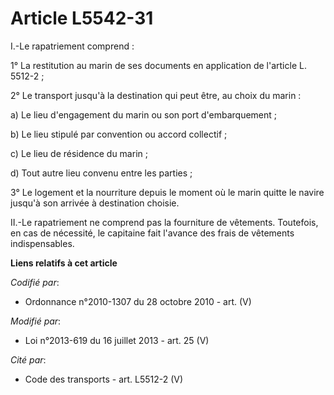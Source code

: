 # Article L5542-31

I.-Le rapatriement comprend : 

1° La restitution au marin de ses documents en application de l'article L. 5512-2 ; 

2° Le transport jusqu'à la destination qui peut être, au choix du marin : 

a) Le lieu d'engagement du marin ou son port d'embarquement ; 

b) Le lieu stipulé par convention ou accord collectif ; 

c) Le lieu de résidence du marin ; 

d) Tout autre lieu convenu entre les parties ; 

3° Le logement et la nourriture depuis le moment où le marin quitte le navire jusqu'à son arrivée à destination choisie. 

II.-Le rapatriement ne comprend pas la fourniture de vêtements. Toutefois, en cas de nécessité, le capitaine fait l'avance
des frais de vêtements indispensables.

**Liens relatifs à cet article**

_Codifié par_:

  - Ordonnance n°2010-1307 du 28 octobre 2010 - art. (V)

_Modifié par_:

  - Loi n°2013-619 du 16 juillet 2013 - art. 25 (V)

_Cité par_:

  - Code des transports - art. L5512-2 (V)

